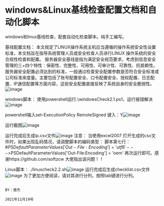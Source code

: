 # windows&Linux基线检查配置文档和自动化脚本
windows和linux基线检查，配套自动化检查脚本。纯手工编写。

基线配置文档：
      本文规定了LINUX操作系统主机应当遵循的操作系统安全性设置标准，本文档旨在指导系统管理人员或安全检查人员进行LINUX 操作系统的安全合规性检查和配置。
服务器安全基线是指为满足安全规范要求，考虑到信息安全管理的三+四个特性：保密性、完整性、可用性、可审计性、可靠性、抗抵赖性。服务器安全配置必须达到的标准，一般通过检查安全配置参数是否符合安全标准或公司标准来度量。主要包括了账号配置安全、口令配置安全、授权配置、日志配置、IP通信配置等方面内容，这些安全配置直接反映了系统自身的安全脆弱性。  
        ![image](https://user-images.githubusercontent.com/40255379/142581629-c879b9ae-ce15-45eb-af93-fbcaa588fef7.png)

windows脚本：
    使用powershell运行.\windowsCheck2.1.ps1，运行报错解决![image](https://user-images.githubusercontent.com/40255379/142582487-bdc92c8b-8215-43b9-b438-e7be41bb4003.png)
        
   powershell输入set-ExecutionPolicy RemoteSigned  键入：Y![image](https://user-images.githubusercontent.com/40255379/142583004-b7c9ce7d-5254-4e48-b792-17e93cfde0ce.png)
        
   运行截图![image](https://user-images.githubusercontent.com/40255379/142583521-c576c998-62c3-4c49-9a23-05422bb679ce.png)
       
   运行完成后生成ip.csv文件![image](https://user-images.githubusercontent.com/40255379/142583685-7fa5c15f-3572-4ec4-82e7-eea58971c5c2.png)
        注意： 当使用excel2007 打开生成的csv文件时，如果出现乱码情况，请调整脚本的编码类型：
        脚本第七行：#$PSDefaultParameterValues['Out-File:Encoding'] = 'utf8'  --->$PSDefaultParameterValues['Out-File:Encoding'] = 'oem'
        再次运行即可。感谢https://github.com/softzcw 大佬指出该问题！！

Linux脚本：
        ./linuxcheck2.2.sh![image](https://user-images.githubusercontent.com/40255379/142585459-63be1daa-377b-48ff-9f8e-1f6247cfbc05.png)
运行完成后生成checklist.csv文件![image](https://user-images.githubusercontent.com/40255379/142585896-464f8927-352e-4d3b-a8ea-1381d313502e.png)
为了更加方便阅读，请对其进行分列，按照tab键进行分列。



                                                                                                      BY：唐杰
                                                                                                      2021年11月19号
  
